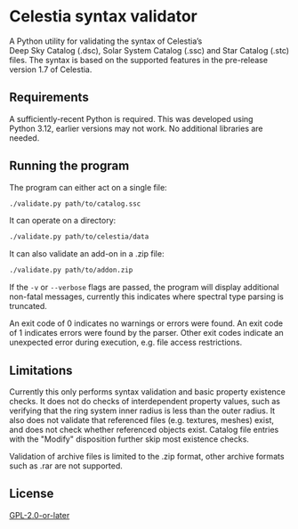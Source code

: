 # Celestia syntax validator

A Python utility for validating the syntax of Celestiaʼs
Deep Sky Catalog (.dsc), Solar System Catalog (.ssc) and
Star Catalog (.stc) files. The syntax is based on the supported features in
the pre-release version 1.7 of Celestia.

## Requirements

A sufficiently-recent Python is required. This was developed using
Python 3.12, earlier versions may not work. No additional libraries are
needed.

## Running the program

The program can either act on a single file:

```bash
./validate.py path/to/catalog.ssc
```

It can operate on a directory:

```bash
./validate.py path/to/celestia/data
```

It can also validate an add-on in a .zip file:

```bash
./validate.py path/to/addon.zip
```

If the `-v` or `--verbose` flags are passed, the program will display
additional non-fatal messages, currently this indicates where spectral type
parsing is truncated.

An exit code of 0 indicates no warnings or errors were found. An exit code of
1 indicates errors were found by the parser. Other exit codes indicate an
unexpected error during execution, e.g. file access restrictions.

## Limitations

Currently this only performs syntax validation and basic property existence
checks. It does not do checks of interdependent property values, such as
verifying that the ring system inner radius is less than the outer radius. It
also does not validate that referenced files (e.g. textures, meshes) exist,
and does not check whether referenced objects exist. Catalog file entries with
the "Modify" disposition further skip most existence checks.

Validation of archive files is limited to the .zip format, other archive
formats such as .rar are not supported.

## License

[GPL-2.0-or-later](LICENSES/GPL-2.0-or-later.txt)
